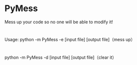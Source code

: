 # PyMess
Mess up your code so no one will be able to modify it!
#
Usage: python -m PyMess -e [input file] [output file]（mess up）
#
python -m PyMess -d [input file] [output file]（clear it）
